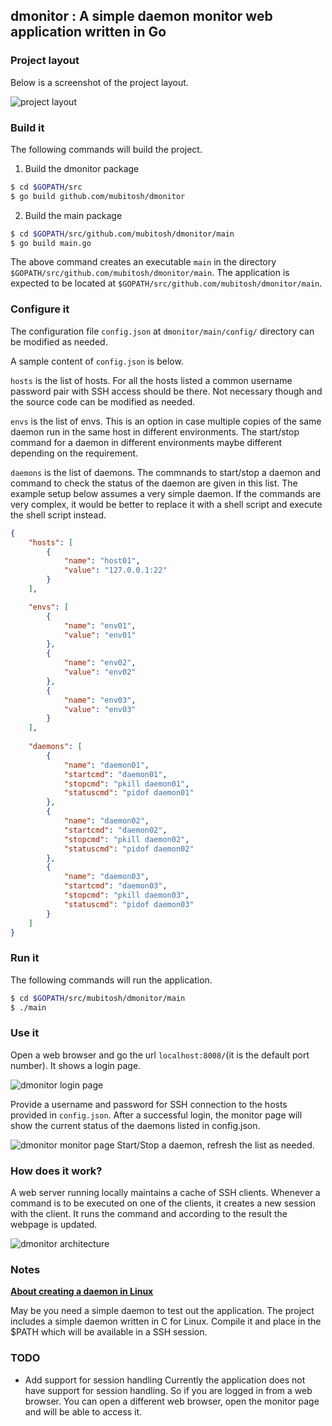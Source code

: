 ## **dmonitor** : A simple daemon monitor web application written in Go

### Project layout

Below is a screenshot of the project layout.

![project layout](https://github.com/mubitosh/dmonitor/blob/master/main/images/project-layout.jpeg "project layout")


### Build it
The following commands will build the project.

1. Build the dmonitor package

```bash
$ cd $GOPATH/src
$ go build github.com/mubitosh/dmonitor
```

2. Build the main package

```bash
$ cd $GOPATH/src/github.com/mubitosh/dmonitor/main
$ go build main.go
```

The above command creates an executable ```main``` in the directory ```$GOPATH/src/github.com/mubitosh/dmonitor/main```. The application is expected to be located at ```$GOPATH/src/github.com/mubitosh/dmonitor/main```.

### Configure it
The configuration file ```config.json``` at ```dmonitor/main/config/``` directory can be modified as needed.

A sample content of ```config.json``` is below.

```hosts``` is the list of hosts. For all the hosts listed a common username password pair with SSH access should be there. Not necessary though and the source code can be modified as needed.

```envs``` is the list of envs. This is an option in case multiple copies of the same daemon run in the same host in different environments. The start/stop command for a daemon in different environments maybe different depending on the requirement.

```daemons``` is the list of daemons. The commnands to start/stop a daemon and command to check the status of the daemon are given in this list. The example setup below assumes a very simple daemon. If the commands are very complex, it would be better to replace it with a shell script and execute the shell script instead.

```json
{
    "hosts": [
        {
            "name": "host01",
            "value": "127.0.0.1:22"
        }
    ],

    "envs": [
        {
            "name": "env01",
            "value": "env01"
        },
        {
            "name": "env02",
            "value": "env02"
        },
        {
            "name": "env03",
            "value": "env03"
        }
    ],
    
    "daemons": [
        {
            "name": "daemon01",
            "startcmd": "daemon01",
            "stopcmd": "pkill daemon01",
            "statuscmd": "pidof daemon01"
        },
        {
            "name": "daemon02",
            "startcmd": "daemon02",
            "stopcmd": "pkill daemon02",
            "statuscmd": "pidof daemon02"
        },
        {
            "name": "daemon03",
            "startcmd": "daemon03",
            "stopcmd": "pkill daemon03",
            "statuscmd": "pidof daemon03"
        }
    ]
}
```

### Run it
The following commands will run the application.

```bash
$ cd $GOPATH/src/mubitosh/dmonitor/main
$ ./main
```

###	Use it
Open a web browser and go the url ```localhost:8008/```(it is the default port number). It shows a login page.

![dmonitor login page](https://github.com/mubitosh/dmonitor/blob/master/main/images/dmonitor-login-page-screenshot.jpeg "dmonitor login page")

Provide a username and password for SSH connection to the hosts provided in ```config.json```. After a successful login, the monitor page will show the current status of the daemons listed in config.json. 

![dmonitor monitor page](https://github.com/mubitosh/dmonitor/blob/master/main/images/dmonitor-monitor-page-screenshot.jpeg "dmonitor monitor page")
Start/Stop a daemon, refresh the list as needed.

### How does it work?
A web server running locally maintains a cache of SSH clients. Whenever a command is to be executed on one of the clients, it creates a new session with the client. It runs the command and according to the result the webpage is updated.

![dmonitor architecture](https://github.com/mubitosh/dmonitor/blob/master/main/images/dmonitor-architecture.jpeg "dmonitor architecture")


### Notes

**[About creating a daemon in Linux](http://www.netzmafia.de/skripten/unix/linux-daemon-howto.html)**

May be you need a simple daemon to test out the application. The project includes a simple daemon written in C for Linux. Compile it and place in the $PATH which will be available in a SSH session.

### TODO

* Add support for session handling
	Currently the application does not have support for session handling. So if you are logged in from a web browser. You can open a different web browser, open the monitor page and will be able to access it.